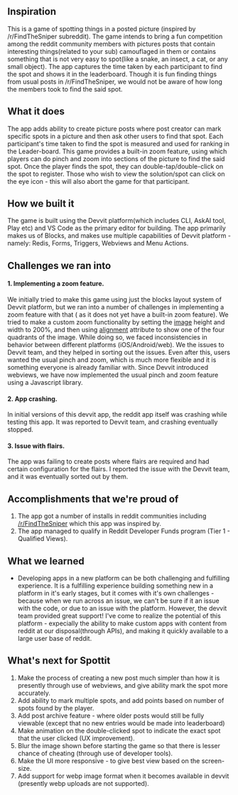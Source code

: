 ## Inspiration
This is a game of spotting things in a posted picture (inspired by /r/FindTheSniper subreddit). The game intends to bring a fun competition among the reddit community members with pictures posts that contain interesting things(related to your sub) camouflaged in them or contains something that is not very easy to spot(like a snake, an insect, a cat, or any small object). The app captures the time taken by each participant to find the spot and shows it in the leaderboard. Though it is fun finding things from usual posts in /r/FindTheSniper, we would not be aware of how long the members took to find the said spot.

## What it does
The app adds ability to create picture posts where post creator can mark specific spots in a picture and then ask other users to find that spot. Each participant's time taken to find the spot is measured and used for ranking in the Leader-board. This game provides a built-in zoom feature, using which players can do pinch and zoom into sections of the picture to find the said spot. Once  the player finds the spot, they can double-tap/double-click on the spot to register. Those who wish to view the solution/spot can click on the eye icon - this will also abort the game for that participant.

## How we built it
The game is built using the Devvit platform(which includes CLI, AskAI tool, Play etc) and VS Code as the primary editor for building. The app primarily makes us of Blocks, and makes use multiple capabilities of Devvit platform - namely: Redis, Forms, Triggers, Webviews and Menu Actions. 

## Challenges we ran into
#### 1. Implementing a zoom feature.
We initially tried to make this game using just the blocks layout system of Devvit platform, but we ran into a number of challenges in implementing a zoom feature with that ( as it does not yet have a built-in zoom feature). We tried to make a custom zoom functionality by setting the [image](https://developers.reddit.com/docs/blocks/image) height and width to 200%, and then using [alignment](https://developers.reddit.com/docs/blocks/stacks#alignment) attribute to show one of the four quadrants of the image. While doing so, we faced inconsistencies in behavior between different platforms (iOS/Android/web). We the issues to Devvit team, and they helped in sorting out the issues. Even after this, users wanted the usual pinch and zoom, which is much more flexible and it is something everyone is already familiar with. Since Devvit introduced webviews, we have now implemented the usual pinch and zoom feature using a Javascript library.
#### 2. App crashing.
In initial versions of this devvit app, the reddit app itself was crashing while testing this app. It was reported to Devvit team, and crashing eventually stopped.
#### 3. Issue with flairs.
The app was failing to create posts where flairs are required and had certain configuration for the flairs. I reported the issue with the Devvit team, and it was eventually sorted out by them.

## Accomplishments that we're proud of
1. The app got a number of installs in reddit communities including [/r/FindTheSniper](https://www.reddit.com/r/FindTheSniper/) which this app was inspired by.
2. The app managed to qualify in Reddit Developer Funds program (Tier 1 - Qualified Views).

## What we learned
* Developing apps in a new platform can be both challenging and fulfilling experience.
It is a fulfilling experience building something new in a platform in it's early stages, but it comes with it's own challenges - because when we run across an issue, we can't be sure if it an issue with the code, or due to an issue with the platform. However, the devvit team provided great support! I've come to realize the potential of this platform - expecially the ability to make custom apps with content from reddit at our disposal(through APIs), and making it quickly available to a large user base of reddit.

## What's next for Spottit
1. Make the process of creating a new post much simpler than how it is presently through use of webviews, and give ability mark the spot more accurately.
2. Add ability to mark multiple spots, and add points based on number of spots found by the player.
3. Add post archive feature - where older posts would still be fully viewable (except that no new entries would be made into leaderboard)
4. Make animation on the double-clicked spot to indicate the exact spot that the user clicked (UX improvement).
5. Blur the image shown before starting the game so that there is lesser chance of cheating (through use of developer tools).
6. Make the UI more responsive - to give best view based on the screen-size.
7. Add support for webp image format when it becomes available in devvit (presently webp uploads are not supported).
